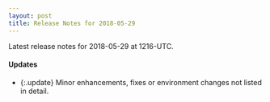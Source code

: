 ```yaml
---
layout: post
title: Release Notes for 2018-05-29
---
```


Latest release notes for 2018-05-29 at 1216-UTC.

<div class='updates' markdown='1'>

#### Updates

- {:.update} Minor enhancements, fixes or environment changes not listed in detail.

</div>


